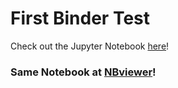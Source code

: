

# First Binder Test
Check out the Jupyter Notebook <a href="https://mybinder.org/v2/gh/reyannlarkey/binder_test/master?filepath=main.ipynb" target="_blank">here</a>!
### Same Notebook at <a href="https://nbviewer.jupyter.org/github/reyannlarkey/binder_test/blob/master/main.ipynb" target="_blank">NBviewer</a>!


